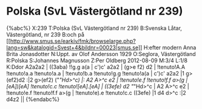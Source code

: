 # Polska (SvL Västergötland nr 239)

{%abc%}
X:239
T:Polska (SvL Västergötland nr 239)
B:Svenska Låtar, Västergötland, nr 239
B:och på [[http://www.smus.se/earkiv/fmk/browselarge.php?lang=sw&katalogid=Svest+4&bildnr=00023|smus.se]]
H:efter modern Anna Brita Jonasdotter
N:Uppt. av Olof Andersson 1929
O:Seglora, Västergötland
R:Polska
S:Johannes Magnusson
Z:Per Oldberg 2012-08-09
M:3/4
L:1/8
K:Ddor
A2a2a2 | ((3aba) !!g.g a(a | c')c' a2a2 | (g>e f2) d2 | !tenuto!A.A !tenuto!a.a !tenuto!a.a | !tenuto!b.a !tenuto!g.g !tenuto!a(a | 
c')c' a2a2 |1 g>(ef2)d2 :|2 g>(ef2) ("*"Hd>^c) |: A2 A>^c e2 | !tenuto!e.f !tenuto!f.f a>(g | [eA])[eA] !tenuto!c.c !tenuto![eA].[eA] | 
((3efe) d2 "*"Hd>^c | A2 A>^c e2 | !tenuto!e.f !tenuto!f.f a>(g | !tenuto!e).e !tenuto!c.c ((3efe) |1 d4 d>^c :|2 d4z2 || 
{%endabc%}
